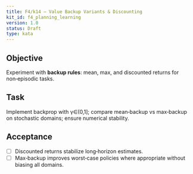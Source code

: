```yaml
---
title: F4/k14 — Value Backup Variants & Discounting
kit_id: f4_planning_learning
version: 1.0
status: Draft
type: kata
---
```

## Objective
Experiment with **backup rules**: mean, max, and discounted returns for non‑episodic tasks.
## Task
Implement backprop with γ∈(0,1]; compare mean‑backup vs max‑backup on stochastic domains; ensure numerical stability.
## Acceptance
- [ ] Discounted returns stabilize long‑horizon estimates.
- [ ] Max‑backup improves worst‑case policies where appropriate without biasing all domains.